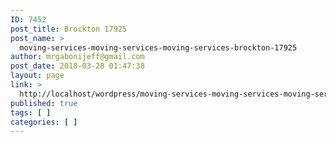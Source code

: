 ```yaml
---
ID: 7452
post_title: Brockton 17925
post_name: >
  moving-services-moving-services-moving-services-brockton-17925
author: mrgabonijeff@gmail.com
post_date: 2018-03-28 01:47:38
layout: page
link: >
  http://localhost/wordpress/moving-services-moving-services-moving-services-brockton-17925/
published: true
tags: [ ]
categories: [ ]
---
```

